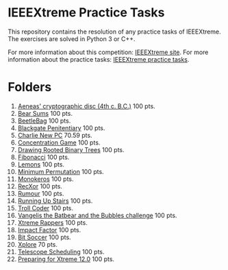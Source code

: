 # IEEEXtreme Practice Tasks
This repository contains the resolution of any practice tasks of IEEEXtreme.
The exercises are solved in Python 3 or C++.

For more information about this competition: [IEEEXtreme site](https://ieeextreme.org/).
For more information about the practice tasks:  [IEEEXtreme practice tasks](https://csacademy.com/ieeextreme-practice/).

# Folders

 1. [Aeneas' cryptographic disc (4th c. B.C.)](https://csacademy.com/ieeextreme-practice/task/d48ada9a7213299f1b24b22b2fb9443f/) 100 pts.
 2. [Bear Sums](https://csacademy.com/ieeextreme-practice/task/bear-sums/) 100 pts.
 3. [BeetleBag](https://csacademy.com/ieeextreme-practice/task/ed8629419f140a5a2c923b049aba1224/) 100 pts.
 4. [Blackgate Penitentiary](https://csacademy.com/ieeextreme-practice/task/8761fb7efefcf1d890df1d8d91cae241/) 100 pts.
 5. [Charlie New PC](https://csacademy.com/ieeextreme-practice/task/charlie-new-pc/) 70.59 pts.
 6. [Concentration Game](https://csacademy.com/ieeextreme-practice/task/concentration-game/) 100 pts.
 7. [Drawing Rooted Binary Trees](https://csacademy.com/ieeextreme-practice/task/drawing-rooted-binary-trees/) 100 pts.
 8. [Fibonacci](https://csacademy.com/ieeextreme-practice/task/09f92a575cc006d4a6a7f525f370ec30/) 100 pts.
 9. [Lemons](https://csacademy.com/ieeextreme-practice/task/lemons/) 100 pts.
 10. [Minimum Permutation](https://csacademy.com/ieeextreme-practice/task/minimum-permutation/) 100 pts.
 11. [Monokeros](https://csacademy.com/ieeextreme-practice/task/monokeros/) 100 pts.
 12. [RecXor](https://csacademy.com/ieeextreme-practice/task/f8d68dbb0c844910797ce64354c66143/) 100 pts.
 13. [Rumour](https://csacademy.com/ieeextreme-practice/task/9ca8fafd184f553a903734761546a224/) 100 pts.
 14. [Running Up Stairs](https://csacademy.com/ieeextreme-practice/task/96c8b1313edd72abf600facb0a14dbab/) 100 pts.
 15. [Troll Coder](https://csacademy.com/ieeextreme-practice/task/troll-coder/) 100 pts.
 16. [Vangelis the Batbear and the Bubbles challenge](https://csacademy.com/ieeextreme-practice/task/979a09a0cd8c4e98dd0a690f39a55bd2/) 100 pts.
 17. [Xtreme Rappers](https://csacademy.com/ieeextreme-practice/task/xtreme-rappers/) 100 pts.
 18. [Impact Factor](https://csacademy.com/ieeextreme-practice/task/impact-factor/) 100 pts.
 19. [Bit Soccer](https://csacademy.com/ieeextreme-practice/task/bit-soccer/) 100 pts.
 20. [Xplore](https://csacademy.com/ieeextreme-practice/task/xplore/) 70 pts.
 21. [Telescope Scheduling](https://csacademy.com/ieeextreme-practice/task/telescope-scheduling/) 100 pts.
 22. [Preparing for Xtreme 12.0](https://csacademy.com/ieeextreme-practice/task/72a7d67e7e18f4f7d033f7f5a5a09bef) 100 pts.